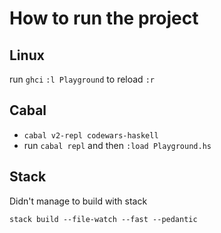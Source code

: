 # How to run the project

## Linux
run `ghci`
`:l Playground`
to reload
`:r`

## Cabal

- `cabal v2-repl codewars-haskell`
- run `cabal repl` and then `:load Playground.hs`

## Stack

Didn't manage to build with stack

`stack build --file-watch --fast --pedantic`
